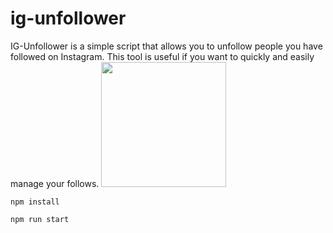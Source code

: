 # ig-unfollower
IG-Unfollower is a simple script that allows you to unfollow people you have followed on Instagram. This tool is useful if you want to quickly and easily manage your follows.
<img src="https://github.com/user-attachments/assets/999cc7bd-8ef4-4880-9c00-988f820e9218" width="200px">  

```
npm install
```
```
npm run start
```
